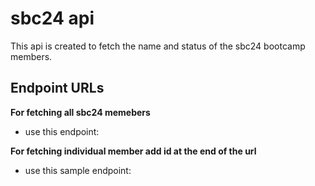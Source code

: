 # sbc24 api

This api is created to fetch the name and status of the sbc24 bootcamp members.

## Endpoint URLs

**For fetching all sbc24 memebers**
- use this endpoint:  

**For fetching individual member add id at the end of the url**

- use this sample endpoint: 